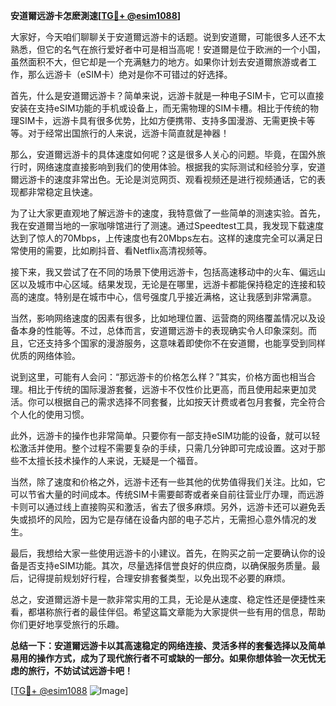 **安道爾远游卡怎麽測速[[TG💪+ @esim1088](https://t.me/s/esim1088)]**

大家好，今天咱们聊聊关于安道爾远游卡的话题。说到安道爾，可能很多人还不太熟悉，但它的名气在旅行爱好者中可是相当高呢！安道爾是位于欧洲的一个小国，虽然面积不大，但它却是一个充满魅力的地方。如果你计划去安道爾旅游或者工作，那么远游卡（eSIM卡）绝对是你不可错过的好选择。

首先，什么是安道爾远游卡？简单来说，远游卡就是一种电子SIM卡，它可以直接安装在支持eSIM功能的手机或设备上，而无需物理的SIM卡槽。相比于传统的物理SIM卡，远游卡具有很多优势，比如方便携带、支持多国漫游、无需更换卡等等。对于经常出国旅行的人来说，远游卡简直就是神器！

那么，安道爾远游卡的具体速度如何呢？这是很多人关心的问题。毕竟，在国外旅行时，网络速度直接影响到我们的使用体验。根据我的实际测试和经验分享，安道爾远游卡的速度非常出色。无论是浏览网页、观看视频还是进行视频通话，它的表现都非常稳定且快速。

为了让大家更直观地了解远游卡的速度，我特意做了一些简单的测速实验。首先，我在安道爾当地的一家咖啡馆进行了测速。通过Speedtest工具，我发现下载速度达到了惊人的70Mbps，上传速度也有20Mbps左右。这样的速度完全可以满足日常使用的需要，比如刷抖音、看Netflix高清视频等。

接下来，我又尝试了在不同的场景下使用远游卡，包括高速移动中的火车、偏远山区以及城市中心区域。结果发现，无论是在哪里，远游卡都能保持稳定的连接和较高的速度。特别是在城市中心，信号强度几乎接近满格，这让我感到非常满意。

当然，影响网络速度的因素有很多，比如地理位置、运营商的网络覆盖情况以及设备本身的性能等。不过，总体而言，安道爾远游卡的表现确实令人印象深刻。而且，它还支持多个国家的漫游服务，这意味着即使你不在安道爾，也能享受到同样优质的网络体验。

说到这里，可能有人会问：“那远游卡的价格怎么样？”其实，价格方面也相当合理。相比于传统的国际漫游套餐，远游卡不仅性价比更高，而且使用起来更加灵活。你可以根据自己的需求选择不同套餐，比如按天计费或者包月套餐，完全符合个人化的使用习惯。

此外，远游卡的操作也非常简单。只要你有一部支持eSIM功能的设备，就可以轻松激活并使用。整个过程不需要复杂的手续，只需几分钟即可完成设置。这对于那些不太擅长技术操作的人来说，无疑是一个福音。

当然，除了速度和价格之外，远游卡还有一些其他的优势值得我们关注。比如，它可以节省大量的时间成本。传统SIM卡需要邮寄或者亲自前往营业厅办理，而远游卡则可以通过线上直接购买和激活，省去了很多麻烦。另外，远游卡还可以避免丢失或损坏的风险，因为它是存储在设备内部的电子芯片，无需担心意外情况的发生。

最后，我想给大家一些使用远游卡的小建议。首先，在购买之前一定要确认你的设备是否支持eSIM功能。其次，尽量选择信誉良好的供应商，以确保服务质量。最后，记得提前规划好行程，合理安排套餐类型，以免出现不必要的麻烦。

总之，安道爾远游卡是一款非常实用的工具，无论是从速度、稳定性还是便捷性来看，都堪称旅行者的最佳伴侣。希望这篇文章能为大家提供一些有用的信息，帮助你们更好地享受旅行的乐趣。

**总结一下：安道爾远游卡以其高速稳定的网络连接、灵活多样的套餐选择以及简单易用的操作方式，成为了现代旅行者不可或缺的一部分。如果你想体验一次无忧无虑的旅行，不妨试试远游卡吧！**

[[TG💪+ @esim1088](https://t.me/s/esim1088) ![Image](https://i.postimg.cc/4NQfJmqS/Snipaste-2025-05-13-00-14-12.png)]